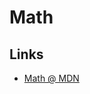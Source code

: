 # Math

## Links

- [Math @ MDN](https://developer.mozilla.org/en-US/docs/Web/JavaScript/Reference/Global_Objects/Math)
